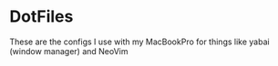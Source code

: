 # DotFiles

These are the configs I use with my MacBookPro for things like yabai (window manager) and NeoVim
